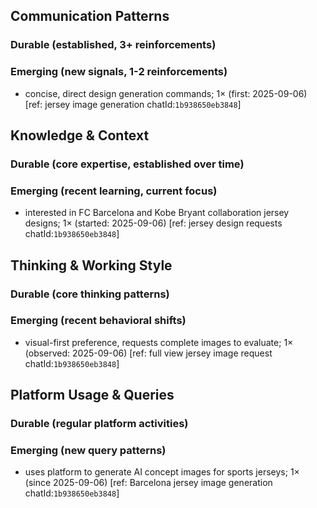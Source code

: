 ## Communication Patterns
### Durable (established, 3+ reinforcements)

### Emerging (new signals, 1-2 reinforcements)
- concise, direct design generation commands; 1× (first: 2025-09-06) [ref: jersey image generation chatId:`1b938650eb3848`]

## Knowledge & Context
### Durable (core expertise, established over time)

### Emerging (recent learning, current focus)
- interested in FC Barcelona and Kobe Bryant collaboration jersey designs; 1× (started: 2025-09-06) [ref: jersey design requests chatId:`1b938650eb3848`]

## Thinking & Working Style
### Durable (core thinking patterns)

### Emerging (recent behavioral shifts)
- visual-first preference, requests complete images to evaluate; 1× (observed: 2025-09-06) [ref: full view jersey image request chatId:`1b938650eb3848`]

## Platform Usage & Queries
### Durable (regular platform activities)

### Emerging (new query patterns)
- uses platform to generate AI concept images for sports jerseys; 1× (since 2025-09-06) [ref: Barcelona jersey image generation chatId:`1b938650eb3848`]